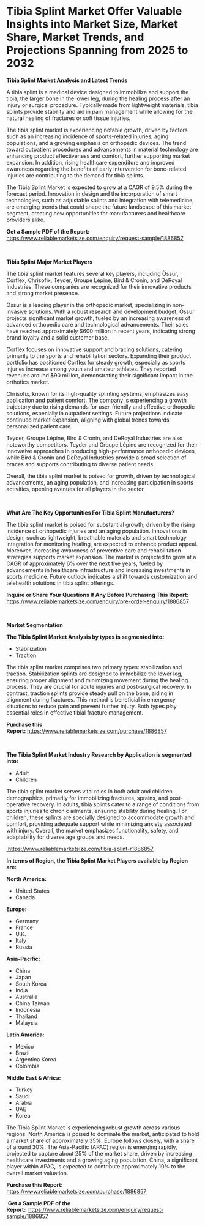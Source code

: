 <p><h1>Tibia Splint Market Offer Valuable Insights into Market Size, Market Share, Market Trends, and Projections Spanning from 2025 to 2032</h1></p><p><strong>Tibia Splint Market Analysis and Latest Trends</strong></p>
<p><p>A tibia splint is a medical device designed to immobilize and support the tibia, the larger bone in the lower leg, during the healing process after an injury or surgical procedure. Typically made from lightweight materials, tibia splints provide stability and aid in pain management while allowing for the natural healing of fractures or soft tissue injuries.</p><p>The tibia splint market is experiencing notable growth, driven by factors such as an increasing incidence of sports-related injuries, aging populations, and a growing emphasis on orthopedic devices. The trend toward outpatient procedures and advancements in material technology are enhancing product effectiveness and comfort, further supporting market expansion. In addition, rising healthcare expenditure and improved awareness regarding the benefits of early intervention for bone-related injuries are contributing to the demand for tibia splints.</p><p>The Tibia Splint Market is expected to grow at a CAGR of 9.5% during the forecast period. Innovation in design and the incorporation of smart technologies, such as adjustable splints and integration with telemedicine, are emerging trends that could shape the future landscape of this market segment, creating new opportunities for manufacturers and healthcare providers alike.</p></p>
<p><strong>Get a Sample PDF of the Report:&nbsp;</strong> <a href="https://www.reliablemarketsize.com/enquiry/request-sample/1886857?utm_campaign=2890&utm_medium=2&utm_source=Github&utm_content=ia&utm_term=13042025&utm_id=tibia-splint">https://www.reliablemarketsize.com/enquiry/request-sample/1886857</a></p>
<p>&nbsp;</p>
<p><strong>Tibia Splint Major Market Players</strong></p>
<p><p>The tibia splint market features several key players, including Össur, Corflex, Chrisofix, Teyder, Groupe Lépine, Bird & Cronin, and DeRoyal Industries. These companies are recognized for their innovative products and strong market presence.</p><p>Össur is a leading player in the orthopedic market, specializing in non-invasive solutions. With a robust research and development budget, Össur projects significant market growth, fueled by an increasing awareness of advanced orthopedic care and technological advancements. Their sales have reached approximately $600 million in recent years, indicating strong brand loyalty and a solid customer base.</p><p>Corflex focuses on innovative support and bracing solutions, catering primarily to the sports and rehabilitation sectors. Expanding their product portfolio has positioned Corflex for steady growth, especially as sports injuries increase among youth and amateur athletes. They reported revenues around $90 million, demonstrating their significant impact in the orthotics market.</p><p>Chrisofix, known for its high-quality splinting systems, emphasizes easy application and patient comfort. The company is experiencing a growth trajectory due to rising demands for user-friendly and effective orthopedic solutions, especially in outpatient settings. Future projections indicate continued market expansion, aligning with global trends towards personalized patient care.</p><p>Teyder, Groupe Lépine, Bird & Cronin, and DeRoyal Industries are also noteworthy competitors. Teyder and Groupe Lépine are recognized for their innovative approaches in producing high-performance orthopedic devices, while Bird & Cronin and DeRoyal Industries provide a broad selection of braces and supports contributing to diverse patient needs.</p><p>Overall, the tibia splint market is poised for growth, driven by technological advancements, an aging population, and increasing participation in sports activities, opening avenues for all players in the sector.</p></p>
<p>&nbsp;</p>
<p><strong>What Are The Key Opportunities For Tibia Splint Manufacturers?</strong></p>
<p><p>The tibia splint market is poised for substantial growth, driven by the rising incidence of orthopedic injuries and an aging population. Innovations in design, such as lightweight, breathable materials and smart technology integration for monitoring healing, are expected to enhance product appeal. Moreover, increasing awareness of preventive care and rehabilitation strategies supports market expansion. The market is projected to grow at a CAGR of approximately 6% over the next five years, fueled by advancements in healthcare infrastructure and increasing investments in sports medicine. Future outlook indicates a shift towards customization and telehealth solutions in tibia splint offerings.</p></p>
<p><strong>Inquire or Share Your Questions If Any Before Purchasing This Report:</strong> <a href="https://www.reliablemarketsize.com/enquiry/pre-order-enquiry/1886857?utm_campaign=2890&utm_medium=2&utm_source=Github&utm_content=ia&utm_term=13042025&utm_id=tibia-splint">https://www.reliablemarketsize.com/enquiry/pre-order-enquiry/1886857</a></p>
<p>&nbsp;</p>
<p><strong>Market Segmentation</strong></p>
<p><strong>The Tibia Splint Market Analysis by types is segmented into:</strong></p>
<p><ul><li>Stabilization</li><li>Traction</li></ul></p>
<p><p>The tibia splint market comprises two primary types: stabilization and traction. Stabilization splints are designed to immobilize the lower leg, ensuring proper alignment and minimizing movement during the healing process. They are crucial for acute injuries and post-surgical recovery. In contrast, traction splints provide steady pull on the bone, aiding in alignment during fractures. This method is beneficial in emergency situations to reduce pain and prevent further injury. Both types play essential roles in effective tibial fracture management.</p></p>
<p><strong>Purchase this Report:&nbsp;</strong><a href="https://www.reliablemarketsize.com/purchase/1886857?utm_campaign=2890&utm_medium=2&utm_source=Github&utm_content=ia&utm_term=13042025&utm_id=tibia-splint">https://www.reliablemarketsize.com/purchase/1886857</a></p>
<p>&nbsp;</p>
<p><strong>The Tibia Splint Market Industry Research by Application is segmented into:</strong></p>
<p><ul><li>Adult</li><li>Children</li></ul></p>
<p><p>The tibia splint market serves vital roles in both adult and children demographics, primarily for immobilizing fractures, sprains, and post-operative recovery. In adults, tibia splints cater to a range of conditions from sports injuries to chronic ailments, ensuring stability during healing. For children, these splints are specially designed to accommodate growth and comfort, providing adequate support while minimizing anxiety associated with injury. Overall, the market emphasizes functionality, safety, and adaptability for diverse age groups and needs.</p></p>
<p><a href="https://www.reliablemarketsize.com/tibia-splint-r1886857?utm_campaign=2890&utm_medium=2&utm_source=Github&utm_content=ia&utm_term=13042025&utm_id=tibia-splint">&nbsp;https://www.reliablemarketsize.com/tibia-splint-r1886857</a></p>
<p><strong>In terms of Region, the Tibia Splint Market Players available by Region are:</strong></p>
<p>
    <p> <strong> North America: </strong>
        <ul>
            <li>United States</li>
            <li>Canada</li>
        </ul>
        </p> 
    <p> <strong> Europe: </strong>
        <ul>
            <li>Germany</li>
            <li>France</li>
            <li>U.K.</li>
            <li>Italy</li>
            <li>Russia</li>
        </ul>
        </p> 
    <p> <strong> Asia-Pacific: </strong>
        <ul>
            <li>China</li>
            <li>Japan</li>
            <li>South Korea</li>
            <li>India</li>
            <li>Australia</li>
            <li>China Taiwan</li>
            <li>Indonesia</li>
            <li>Thailand</li>
            <li>Malaysia</li>
        </ul>
        </p> 
    <p> <strong> Latin America: </strong>
        <ul>
            <li>Mexico</li>
            <li>Brazil</li>
            <li>Argentina Korea</li>
            <li>Colombia</li>
        </ul>
        </p> 
    <p> <strong> Middle East & Africa: </strong>
        <ul>
            <li>Turkey</li>
            <li>Saudi</li>
            <li>Arabia</li>
            <li>UAE</li>
            <li>Korea</li>
        </ul>
    </p>
    </p>
<p><p>The Tibia Splint Market is experiencing robust growth across various regions. North America is poised to dominate the market, anticipated to hold a market share of approximately 35%. Europe follows closely, with a share of around 30%. The Asia-Pacific (APAC) region is emerging rapidly, projected to capture about 25% of the market share, driven by increasing healthcare investments and a growing aging population. China, a significant player within APAC, is expected to contribute approximately 10% to the overall market valuation.</p></p>
<p><strong>Purchase this Report: </strong><a href="https://www.reliablemarketsize.com/purchase/1886857?utm_campaign=2890&utm_medium=2&utm_source=Github&utm_content=ia&utm_term=13042025&utm_id=tibia-splint">https://www.reliablemarketsize.com/purchase/1886857</a></p>
<p>&nbsp;<strong>Get a Sample PDF of the Report:&nbsp;&nbsp;</strong><a href="https://www.reliablemarketsize.com/enquiry/request-sample/1886857?utm_campaign=2890&utm_medium=2&utm_source=Github&utm_content=ia&utm_term=13042025&utm_id=tibia-splint">https://www.reliablemarketsize.com/enquiry/request-sample/1886857</a></p>
<p><strong></strong></p>
<p><p></p><p></p><p></p></p>